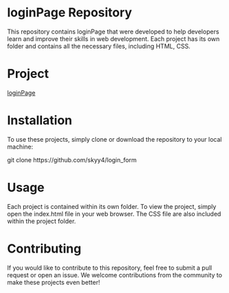 # loginPage Repository
This repository contains loginPage that were developed to help developers learn and improve their skills in web development. Each project has its own folder and contains all the necessary files, including HTML, CSS.

# Project
<a href="https://p2skyy4.netlify.app/">loginPage</a>

# Installation
To use these projects, simply clone or download the repository to your local machine:
<p>git clone https://github.com/skyy4/login_form</p>
  
# Usage
Each project is contained within its own folder. To view the project, simply open the index.html file in your web browser. The CSS file are also included within the project folder.

# Contributing
If you would like to contribute to this repository, feel free to submit a pull request or open an issue. We welcome contributions from the community to make these projects even better! 
